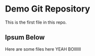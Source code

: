 # Demo Git Repository

This is the first file in this repo.

## Ipsum Below
Here are some files here
YEAH BOIIIIII
